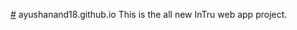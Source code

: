 <a href="ayushanand18.github.io/">#</a> ayushanand18.github.io
This is the all new InTru web app project.
